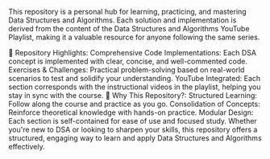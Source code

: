 This repository is a personal hub for learning, practicing, and mastering Data Structures and Algorithms. Each solution and implementation is derived from the content of the Data Structures and Algorithms YouTube Playlist, making it a valuable resource for anyone following the same series.

🌟 Repository Highlights:
Comprehensive Code Implementations: Each DSA concept is implemented with clear, concise, and well-commented code.
Exercises & Challenges: Practical problem-solving based on real-world scenarios to test and solidify your understanding.
YouTube Integrated: Each section corresponds with the instructional videos in the playlist, helping you stay in sync with the course.
🚀 Why This Repository?:
Structured Learning: Follow along the course and practice as you go.
Consolidation of Concepts: Reinforce theoretical knowledge with hands-on practice.
Modular Design: Each section is self-contained for ease of use and focused study.
Whether you're new to DSA or looking to sharpen your skills, this repository offers a structured, engaging way to learn and apply Data Structures and Algorithms effectively.
